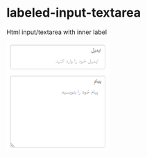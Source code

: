 # labeled-input-textarea
Html input/textarea with inner label

![screenshot](https://raw.githubusercontent.com/bezzad/labeled-input-textarea/master/screenshot.PNG)